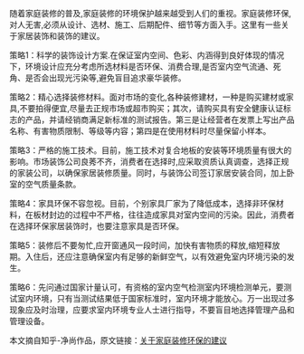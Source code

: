 随着家庭装修的普及,家庭装修的环境保护越来越受到人们的重视。家庭装修环保,对人无害,必须从设计、选材、施工、后期配件、细节等方面入手。这里有一些关于家居装饰和装饰的建议。策略1：科学的装饰设计方案.在保证室内空间、色彩、内涵得到良好体现的情况下，环境设计应充分考虑所选材料是否环保、消费合理,是否室内空气流通、死角、是否会出现光污染等,避免盲目追求豪华装修。策略2：精心选择装修材料。面对市场的变化,各种装修建材，一种是购买建材或家具,不要拍得便宜,尽量去正规市场或超市购买；其次，请购买具有安全健康认证标志的产品，并请经销商满足新标准的测试报告。第三是让经营者在发票上写出产品名称、有害物质限制、等级等内容；第四是在使用材料时尽量保留小样本。策略3：严格的施工技术。目前，施工技术对复合地板的安装等环境质量有很大的影响。市场装饰公司良莠不齐，消费者在选择时,应采取资质认真调查，选择正规的家装公司，以确保家居装修质量。同时，与装饰公司签订家居安装合同，加上卧室的空气质量条款。策略4：家具环保不容忽视。目前，个别家具厂家为了降低成本，选择非环保材料，在板材封边的过程中不严格，往往造成家具对室内空间的污染。因此，消费者在选择环保家居装饰时，也要注意家具是否环保。策略5：装修后不要匆忙,应开窗通风一段时间，加快有害物质的释放,缩短释放期。入住后，还应注意确保室内有足够的新鲜空气，以有效避免室内环境污染的发生。策略6：先问通过国家计量认可，有资格的室内空气检测室内环境检测单元，要测试室内环境，只有当测试结果低于国家标准时，室内环境才能放心。万一出现过多现象应及时治理，应要求室内环境专业人士进行指导，不要盲目地选择管理产品和管理设备。本文摘自知乎-净尚作品，原文链接：[关于家庭装修环保的建议](https://zhuanlan.zhihu.com/p/367941368 "关于家庭装修环保的建议")